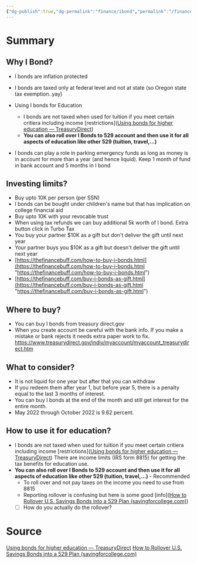 ```yaml
---
{"dg-publish":true,"dg-permalink":"finance/ibond","permalink":"/finance/ibond/"}
---
```



# Summary 

## Why I Bond?
- I bonds are inflation protected
- I bonds are taxed only at federal level and not at state (so Oregon state tax exemption..yay)
- Using I bonds for Education
	- I bonds are not taxed when used for tuition if you meet certain critiera including income [restrictions]([Using bonds for higher education — TreasuryDirect](https://www.treasurydirect.gov/savings-bonds/tax-information-ee-i-bonds/using-bonds-for-higher-education/)) 
	- **You can also roll over I Bonds to 529 account and then use it for all aspects of education like other 529  (tuition, travel,...)**

- I bonds can play a role in parking emergency funds as long as money is in account for more than a year (and hence liquid). Keep 1 month of fund in bank account and 5 months in I bond

## Investing limits?
- Buy upto 10K per person (per SSN)
- I bonds can be bought under children's name but that has implication on college financial aid
- Buy upto 10K with your revocable trust
- When using tax refunds we can buy additional 5k worth of I bond. Extra button click in Turbo Tax
- You buy your partner $10K as a gift but don't deliver the gift until next year
- Your partner buys you $10K as a gift but doesn't deliver the gift until next year
- [https://thefinancebuff.com/how-to-buy-i-bonds.html](https://thefinancebuff.com/how-to-buy-i-bonds.html "https://thefinancebuff.com/how-to-buy-i-bonds.html")
- [https://thefinancebuff.com/buy-i-bonds-as-gift.html](https://thefinancebuff.com/buy-i-bonds-as-gift.html "https://thefinancebuff.com/buy-i-bonds-as-gift.html")

## Where to buy?
- You can buy I bonds from treasury direct.gov
- When you create account be careful with the bank info. If you make a mistake or bank rejects it needs extra paper work to fix. 
https://www.treasurydirect.gov/indiv/myaccount/myaccount_treasurydirect.htm

## What to consider?
- It is not liquid for one year but after that you can withdraw
- If you redeem them after year 1, but before year 5, there is a penalty equal to the last 3 months of interest.
- You can buy I bonds at the end of the month and still get interest for the entire month. 
- May 2022 through October 2022 is 9.62 percent.

## How to use it for education? 
- I bonds are not taxed when used for tuition if you meet certain critiera including income [restrictions]([Using bonds for higher education — TreasuryDirect](https://www.treasurydirect.gov/savings-bonds/tax-information-ee-i-bonds/using-bonds-for-higher-education/)) 
		There are income limits (IRS form 8815) for getting the tax benefits for education use. 
- **You can also roll over I Bonds to 529 account and then use it for all aspects of education like other 529  (tuition, travel,...)** - Recommended
	- To roll over and not pay taxes on the income you need to use from 8815
	- Reporting  rollover is confusing but here is some good [info]([How to Rollover U.S. Savings Bonds into a 529 Plan (savingforcollege.com)](https://www.savingforcollege.com/article/how-to-rollover-us-savings-bonds-into-a-529-plan))
	- [ ] How do you actually do the rollover? 

# Source
[Using bonds for higher education — TreasuryDirect](https://www.treasurydirect.gov/savings-bonds/tax-information-ee-i-bonds/using-bonds-for-higher-education/)
[How to Rollover U.S. Savings Bonds into a 529 Plan (savingforcollege.com)](https://www.savingforcollege.com/article/how-to-rollover-us-savings-bonds-into-a-529-plan)

